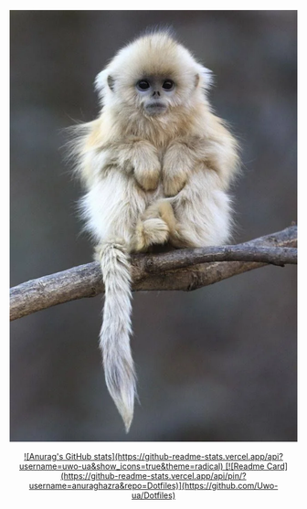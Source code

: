 ![image](./nxeqt56xbaw41.webp)
</br>


<p align="center">
<a href="https://github.com/anuraghazra/github-readme-stats">
![Anurag's GitHub stats](https://github-readme-stats.vercel.app/api?username=uwo-ua&show_icons=true&theme=radical)
[![Readme Card](https://github-readme-stats.vercel.app/api/pin/?username=anuraghazra&repo=Dotfiles)](https://github.com/Uwo-ua/Dotfiles)
</a>
</p>
